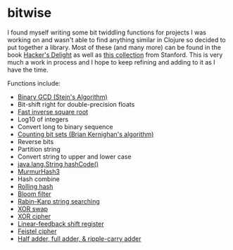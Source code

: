 # bitwise
I found myself writing some bit twiddling functions for projects I was working on and wasn't able to find anything similar in Clojure so decided to put together a library. Most of these (and many more) can be found in the book [Hacker's Delight](http://www.hackersdelight.org/) as well as [this collection](http://graphics.stanford.edu/~seander/bithacks.html) from Stanford. This is very much a work in process and I hope to keep refining and adding to it as I have the time.


Functions include:

+ [Binary GCD (Stein's Algorithm)](https://en.wikipedia.org/wiki/Binary_GCD_algorithm)
+ Bit-shift right for double-precision floats
+ [Fast inverse square root](https://en.wikipedia.org/wiki/Fast_inverse_square_root)
+ Log10 of integers
+ Convert long to binary sequence
+ [Counting bit sets (Brian Kernighan's algorithm)](http://www.geeksforgeeks.org/count-set-bits-in-an-integer/)
+ Reverse bits
+ Partition string
+ Convert string to upper and lower case
+ [java.lang.String hashCode()](https://en.wikipedia.org/wiki/Java_hashCode())
+ [MurmurHash3](https://en.wikipedia.org/wiki/MurmurHash)
+ Hash combine
+ [Rolling hash](https://en.wikipedia.org/wiki/Rolling_hash)
+ [Bloom filter](https://en.wikipedia.org/wiki/Bloom_filter)
+ [Rabin–Karp string searching](https://en.wikipedia.org/wiki/Rabin%E2%80%93Karp_algorithm)
+ [XOR swap](https://en.wikipedia.org/wiki/XOR_swap_algorithm)
+ [XOR cipher](https://en.wikipedia.org/wiki/XOR_cipher)
+ [Linear-feedback shift register](https://en.wikipedia.org/wiki/Linear-feedback_shift_register)
+ [Feistel cipher](https://en.wikipedia.org/wiki/Feistel_cipher)
+ [Half adder, full adder, & ripple-carry adder](https://en.wikipedia.org/wiki/Adder_(electronics))